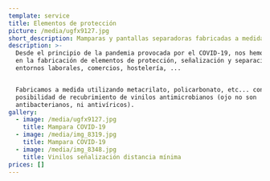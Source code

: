 ```yaml
---
template: service
title: Elementos de protección
picture: /media/ugfx9127.jpg
short_description: Mamparas y pantallas separadoras fabricadas a medida
description: >-
  Desde el principio de la pandemia provocada por el COVID-19, nos hemos volcado
  en la fabricación de elementos de protección, señalización y separación de
  entornos laborales, comercios, hostelería, ...


  Fabricamos a medida utilizando metacrilato, policarbonato, etc... con
  posibilidad de recubrimiento de vinilos antimicrobianos (ojo no son
  antibacterianos, ni antivíricos).
gallery:
  - image: /media/ugfx9127.jpg
    title: Mampara COVID-19
  - image: /media/img_8319.jpg
    title: Mampara COVID-19
  - image: /media/img_8348.jpg
    title: Vinilos señalización distancia mínima
prices: []
---
```


